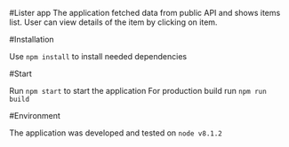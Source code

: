 #Lister app
The application fetched data from public API and shows items list. User can view details of the item by clicking on item.

#Installation

Use `npm install` to install needed dependencies

#Start

Run `npm start` to start the application
For production build run `npm run build`

#Environment

The application was developed and tested on `node v8.1.2`